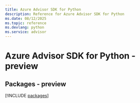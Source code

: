 ```yaml
---
title: Azure Advisor SDK for Python
description: Reference for Azure Advisor SDK for Python
ms.date: 08/12/2025
ms.topic: reference
ms.devlang: python
ms.service: advisor
---
```

# Azure Advisor SDK for Python - preview
## Packages - preview
[!INCLUDE [packages](advisor-index.md)]